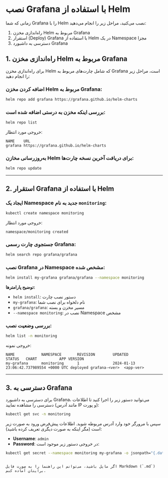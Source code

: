 

# نصب Grafana با استفاده از Helm

زمانی که شما Grafana را با Helm نصب می‌کنید، مراحل زیر را انجام می‌دهید:

1. راه‌اندازی مخزن Helm مربوط به Grafana
2. استقرار (Deploy) Grafana با استفاده از Helm در یک Namespace مجزا
3. دسترسی به داشبورد Grafana



## 1. راه‌اندازی مخزن Helm مربوط به Grafana

برای راه‌اندازی مخزن Helm که شامل چارت‌های مربوط به Grafana است، مراحل زیر را انجام دهید:

### اضافه کردن مخزن Helm مربوط به Grafana:

```bash
helm repo add grafana https://grafana.github.io/helm-charts
````

### بررسی اینکه مخزن به درستی اضافه شده است:

```bash
helm repo list
```

خروجی مورد انتظار:

```
NAME    URL
grafana https://grafana.github.io/helm-charts
```

### به‌روزرسانی مخازن Helm برای دریافت آخرین نسخه چارت‌ها:

```bash
helm repo update
```

---

## 2. استقرار Grafana با استفاده از Helm

### ایجاد یک Namespace جدید به نام `monitoring`:

```bash
kubectl create namespace monitoring
```

خروجی مورد انتظار:

```
namespace/monitoring created
```

### جستجوی چارت رسمی Grafana:

```bash
helm search repo grafana/grafana
```

### نصب Grafana در Namespace مشخص شده:

```bash
helm install my-grafana grafana/grafana --namespace monitoring
```

**توضیح پارامترها:**

* `helm install`: دستور نصب چارت
* `my-grafana`: نام دلخواه برای نصب شما
* `grafana/grafana`: مسیر مخزن و بسته
* `--namespace monitoring`: نصب در Namespace مشخص

### بررسی وضعیت نصب:

```bash
helm list -n monitoring
```

خروجی نمونه:

```
NAME            NAMESPACE       REVISION        UPDATED                                 STATUS   CHART          APP VERSION
my-grafana      monitoring      1               2024-01-13 23:06:42.737989554 +0000 UTC deployed grafana-<ver>  <app-ver>
```

---

## 3. دسترسی به Grafana

برای دسترسی به داشبورد Grafana، می‌توانید دستور زیر را اجرا کنید تا اطلاعات دسترسی را مشاهده نمایید (مانند آدرس IP و پورت):

```bash
kubectl get svc -n monitoring
```

سپس با مرورگر خود وارد آدرس مربوطه شوید. اطلاعات پیش‌فرض ورود به صورت زیر است (مگر اینکه به صورت دیگری تعریف کرده باشید):

* **Username**: `admin`
* **Password**: در خروجی دستور زیر موجود است:

```bash
kubectl get secret --namespace monitoring my-grafana -o jsonpath="{.data.admin-password}" | base64 --decode ; echo
```

```

اگر مایل باشید، می‌توانم این راهنما را به صورت فایل Markdown (`.md`) برایتان آماده کنم.
```

